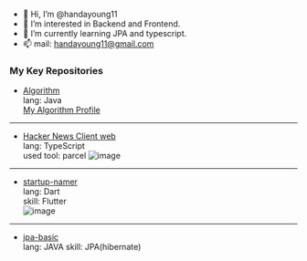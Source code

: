 
- 👋 Hi, I’m @handayoung11
- 👀 I’m interested in Backend and Frontend.
- 🌱 I’m currently learning JPA and typescript.
- 📫 mail: handayoung11@gmail.com
### My Key Repositories
- [Algorithm](//github.com/handayoung11/algorithm)  
lang: Java  
[My Algorithm Profile](https://solved.ac/profile/handayoung11)
---
- [Hacker News Client web](//github.com/handayoung11/hacker-news-client)  
lang: TypeScript  
used tool: parcel
![image](https://user-images.githubusercontent.com/37053970/140653922-6c667d6c-d329-4024-bb43-4b2ad12082c9.png)
---
- [startup-namer](https://github.com/handayoung11/startup-namer)  
lang: Dart  
skill: Flutter  
![image](https://user-images.githubusercontent.com/37053970/140904275-1608dcf9-4535-4052-a6ec-3e2c48397a86.png)

---
  - [jpa-basic](//github.com/handayoung11/jpa-basic)  
lang: JAVA
skill: JPA(hibernate)
